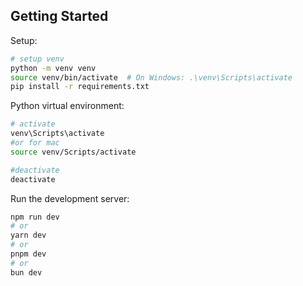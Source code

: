 ## Getting Started

Setup:
```bash
# setup venv
python -m venv venv
source venv/bin/activate  # On Windows: .\venv\Scripts\activate
pip install -r requirements.txt

```

Python virtual environment:
```bash
# activate
venv\Scripts\activate
#or for mac
source venv/Scripts/activate

#deactivate
deactivate
```

Run the development server:

```bash
npm run dev
# or
yarn dev
# or
pnpm dev
# or
bun dev
```

